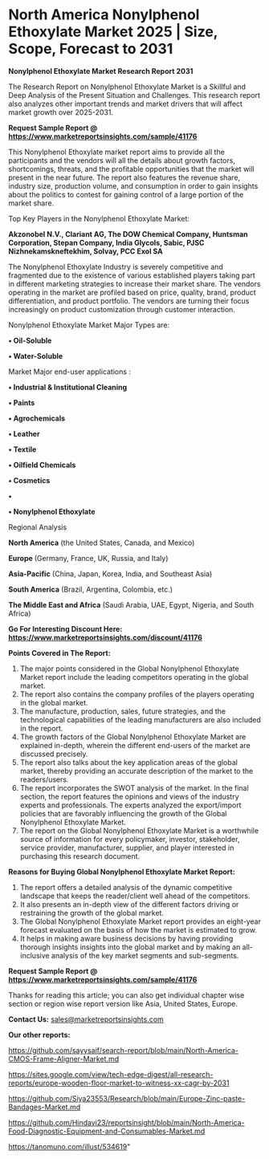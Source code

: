 # North America Nonylphenol Ethoxylate Market 2025 | Size, Scope, Forecast to 2031

<strong>Nonylphenol Ethoxylate Market Research Report 2031</strong>

The Research Report on Nonylphenol Ethoxylate Market is a Skillful and Deep Analysis of the Present Situation and Challenges. This research report also analyzes other important trends and market drivers that will affect market growth over 2025-2031.

<strong>Request Sample Report @ <a href=https://www.marketreportsinsights.com/sample/41176>https://www.marketreportsinsights.com/sample/41176</a></strong>

This Nonylphenol Ethoxylate market report aims to provide all the participants and the vendors will all the details about growth factors, shortcomings, threats, and the profitable opportunities that the market will present in the near future. The report also features the revenue share, industry size, production volume, and consumption in order to gain insights about the politics to contest for gaining control of a large portion of the market share.

Top Key Players in the Nonylphenol Ethoxylate Market:

<strong>Akzonobel N.V., Clariant AG, The DOW Chemical Company, Huntsman Corporation, Stepan Company, India Glycols, Sabic, PJSC Nizhnekamskneftekhim, Solvay, PCC Exol SA</strong>

The Nonylphenol Ethoxylate Industry is severely competitive and fragmented due to the existence of various established players taking part in different marketing strategies to increase their market share. The vendors operating in the market are profiled based on price, quality, brand, product differentiation, and product portfolio. The vendors are turning their focus increasingly on product customization through customer interaction.

Nonylphenol Ethoxylate Market Major Types are:

<strong>•  Oil-Soluble

•  Water-Soluble</strong>

Market Major end-user applications :

<strong>•  Industrial & Institutional Cleaning

•  Paints

•  Agrochemicals

•  Leather

•  Textile

•  Oilfield Chemicals

•  Cosmetics

•  

•  Nonylphenol Ethoxylate</strong>

Regional Analysis

</u><strong><b>North America</b></strong> (the United States, Canada, and Mexico)

<strong><b>Europe </b></strong>(Germany, France, UK, Russia, and Italy)

<strong><b>Asia-Pacific</b></strong> (China, Japan, Korea, India, and Southeast Asia)

<strong><b>South America</b></strong> (Brazil, Argentina, Colombia, etc.)

<strong><b>The Middle East and Africa</b></strong> (Saudi Arabia, UAE, Egypt, Nigeria, and South Africa)

<strong>Go For Interesting Discount Here: <a href=https://www.marketreportsinsights.com/discount/41176>https://www.marketreportsinsights.com/discount/41176</a></strong>

<strong>Points Covered in The Report:</strong>
<ol>
  <li>The major points considered in the Global Nonylphenol Ethoxylate Market report include the leading competitors operating in the global market.</li>
  <li>The report also contains the company profiles of the players operating in the global market.</li>
  <li>The manufacture, production, sales, future strategies, and the technological capabilities of the leading manufacturers are also included in the report.</li>
  <li>The growth factors of the Global Nonylphenol Ethoxylate Market are explained in-depth, wherein the different end-users of the market are discussed precisely.</li>
  <li>The report also talks about the key application areas of the global market, thereby providing an accurate description of the market to the readers/users.</li>
  <li>The report incorporates the SWOT analysis of the market. In the final section, the report features the opinions and views of the industry experts and professionals. The experts analyzed the export/import policies that are favorably influencing the growth of the Global Nonylphenol Ethoxylate Market.</li>
  <li>The report on the Global Nonylphenol Ethoxylate Market is a worthwhile source of information for every policymaker, investor, stakeholder, service provider, manufacturer, supplier, and player interested in purchasing this research document.</li>
</ol>
<strong>Reasons for Buying Global Nonylphenol Ethoxylate Market Report:</strong>

<ol>
  <li>The report offers a detailed analysis of the dynamic competitive landscape that keeps the reader/client well ahead of the competitors.</li>
  <li>It also presents an in-depth view of the different factors driving or restraining the growth of the global market.</li>
  <li>The Global Nonylphenol Ethoxylate Market report provides an eight-year forecast evaluated on the basis of how the market is estimated to grow.</li>
  <li>It helps in making aware business decisions by having providing thorough insights insights into the global market and by making an all-inclusive analysis of the key market segments and sub-segments.</li>
</ol>
<strong>Request Sample Report @ <a href=https://www.marketreportsinsights.com/sample/41176>https://www.marketreportsinsights.com/sample/41176</a></strong>


Thanks for reading this article; you can also get individual chapter wise section or region wise report version like Asia, United States, Europe.

<strong>Contact Us:</strong>
sales@marketreportsinsights.com

<strong>Our other reports:</strong>

<a href=https://github.com/sayysaif/search-report/blob/main/North-America-CMOS-Frame-Aligner-Market.md>https://github.com/sayysaif/search-report/blob/main/North-America-CMOS-Frame-Aligner-Market.md</a>

<a href=https://sites.google.com/view/tech-edge-digest/all-research-reports/europe-wooden-floor-market-to-witness-xx-cagr-by-2031>https://sites.google.com/view/tech-edge-digest/all-research-reports/europe-wooden-floor-market-to-witness-xx-cagr-by-2031</a>

<a href=https://github.com/Siya23553/Research/blob/main/Europe-Zinc-paste-Bandages-Market.md>https://github.com/Siya23553/Research/blob/main/Europe-Zinc-paste-Bandages-Market.md</a>

<a href=https://github.com/Hindavi23/reportsinsight/blob/main/North-America-Food-Diagnostic-Equipment-and-Consumables-Market.md>https://github.com/Hindavi23/reportsinsight/blob/main/North-America-Food-Diagnostic-Equipment-and-Consumables-Market.md</a>

<a href=https://tanomuno.com/illust/534619>https://tanomuno.com/illust/534619</a>"
